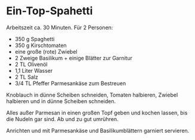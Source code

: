 Ein-Top-Spahetti
================

Arbeitszeit ca. 30 Minuten. Für 2 Personen:

* 350 g Spaghetti
* 350 g Kirschtomaten
* eine große (rote) Zwiebel
* 2 Zweige Basilikum + einige Blätter zur Garnitur
* 2 TL Olivenöl
* 1,1 Liter Wasser
* 2 TL Salz
* 3/4 TL Pfeffer
Parmesankäse zum Bestreuen

Knoblauch in dünne Scheiben schneiden, Tomaten halbieren, Zwiebel halbieren und in dünne Scheiben schneiden.

Alles außer Parmesan in einen großen Topf geben und kochen lassen, bis die Nudeln gar sind. Ab und zu gut umrühren.

Anrichten und mit Parmesankäse und Basilikumblättern garniert servieren.